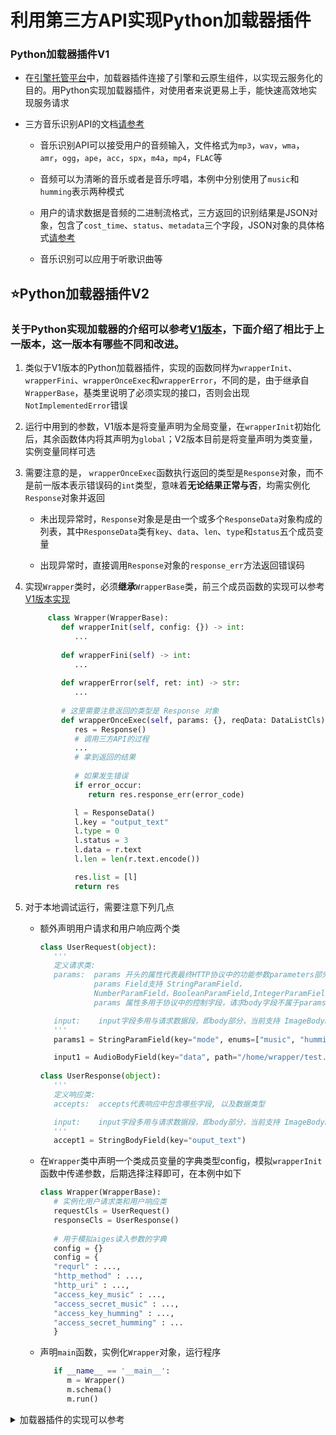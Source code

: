 # 利用第三方API实现Python加载器插件

### Python加载器插件V1
- 在[引擎托管平台](https://docs.iflyaicloud.com/aipaas-doc/)中，加载器插件连接了引擎和云原生组件，以实现云服务化的目的。用Python实现加载器插件，对使用者来说更易上手，能快速高效地实现服务请求

- 三方音乐识别API的文档[请参考](https://docs.acrcloud.cn/api-reference/identification-api/)

    - 音乐识别API可以接受用户的音频输入，文件格式为`mp3`，`wav`，`wma`，`amr`，`ogg`，`ape`，`acc`，`spx`，`m4a`，`mp4`，`FLAC`等
    
    - 音频可以为清晰的音乐或者是音乐哼唱，本例中分别使用了`music`和`humming`表示两种模式
    
    - 用户的请求数据是音频的二进制流格式，三方返回的识别结果是JSON对象，包含了`cost_time`、`status`、`metadata`三个字段，JSON对象的具体格式[请参考](https://docs.acrcloud.cn/metadata/music-broadcast)

    - 音乐识别可以应用于听歌识曲等

## :star:Python加载器插件V2

### 关于Python实现加载器的介绍可以参考[V1版本](#python加载器插件v1)，下面介绍了相比于上一版本，这一版本有哪些不同和改进。   

1. 类似于V1版本的Python加载器插件，实现的函数同样为`wrapperInit`、`wrapperFini`、`wrapperOnceExec`和`wrapperError`，不同的是，由于继承自`WrapperBase`，基类里说明了必须实现的接口，否则会出现`NotImplementedError`错误

2. 运行中用到的参数，V1版本是将变量声明为全局变量，在`wrapperInit`初始化后，其余函数体内将其声明为`global`；V2版本目前是将变量声明为类变量，实例变量同样可选

3. 需要注意的是， `wrapperOnceExec`函数执行返回的类型是`Response`对象，而不是前一版本表示错误码的`int`类型，意味着**无论结果正常与否**，均需实例化`Response`对象并返回
    
    - 未出现异常时，`Response`对象是是由一个或多个`ResponseData`对象构成的列表，其中`ResponseData`类有`key`、`data`、`len`、`type`和`status`五个成员变量

    - 出现异常时，直接调用`Response`对象的`response_err`方法返回错误码

4. 实现`Wrapper`类时，必须**继承**`WrapperBase`类，前三个成员函数的实现可以参考[V1版本实现](https://xfyun.github.io/athena_website/blog/music/api)
    
    ```python
         class Wrapper(WrapperBase):
            def wrapperInit(self, config: {}) -> int:
               ...
            
            def wrapperFini(self) -> int:
               ...
            
            def wrapperError(self, ret: int) -> str:
               ...
            
            # 这里需要注意返回的类型是 Response 对象
            def wrapperOnceExec(self, params: {}, reqData: DataListCls) -> Response:
               res = Response()
               # 调用三方API的过程
               ...
               # 拿到返回的结果
               
               # 如果发生错误
               if error_occur:
                  return res.response_err(error_code)

               l = ResponseData()
               l.key = "output_text"
               l.type = 0
               l.status = 3
               l.data = r.text
               l.len = len(r.text.encode())

               res.list = [l]
               return res
     ```

5. 对于本地调试运行，需要注意下列几点

      - 额外声明用户请求和用户响应两个类

         ```python
         class UserRequest(object):
            '''
            定义请求类:
            params:  params 开头的属性代表最终HTTP协议中的功能参数parameters部分， 对应的是xtest.toml中的parameter字段
                     params Field支持 StringParamField，
                     NumberParamField，BooleanParamField,IntegerParamField，每个字段均支持枚举
                     params 属性多用于协议中的控制字段，请求body字段不属于params范畴

            input:    input字段多用与请求数据段，即body部分，当前支持 ImageBodyField、 StringBodyField和AudioBodyField
            '''
            params1 = StringParamField(key="mode", enums=["music", "humming"], value='humming')

            input1 = AudioBodyField(key="data", path="/home/wrapper/test.wav")
            
         class UserResponse(object):
            '''
            定义响应类:
            accepts:  accepts代表响应中包含哪些字段, 以及数据类型

            input:    input字段多用与请求数据段，即body部分，当前支持 ImageBodyField, StringBodyField, 和AudioBodyField
            '''
            accept1 = StringBodyField(key="ouput_text")
         ```
      - 在`Wrapper`类中声明一个类成员变量的字典类型config，模拟`wrapperInit`函数中传递参数，后期选择注释即可，在本例中如下
         ```python
         class Wrapper(WrapperBase):
            # 实例化用户请求类和用户响应类
            requestCls = UserRequest()
            responseCls = UserResponse()
            
            # 用于模拟aiges读入参数的字典
            config = {}
            config = {
            "requrl" : ...,
            "http_method" : ...,
            "http_uri" : ...,
            "access_key_music" : ...,
            "access_secret_music" : ...,
            "access_key_humming" : ...,
            "access_secret_humming" : ...
            }
         ```

      - 声明`main`函数，实例化`Wrapper`对象，运行程序
         ```python
            if __name__ == '__main__':
               m = Wrapper()
               m.schema()
               m.run()
         ```



<details>

<summary> 加载器插件的实现可以参考</summary>

- [v1版本加载器插件](https://iflytek.github.io/athena_website/blog/music/api/) 

- [v2版本加载器插件](https://iflytek.github.io/athena_website/docs/%E5%8A%A0%E8%BD%BD%E5%99%A8/Python%E6%8F%92%E4%BB%B6)
</details>
